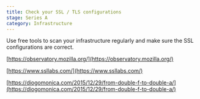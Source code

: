 ```yaml
---
title: Check your SSL / TLS configurations
stage: Series A
category: Infrastructure
---
```

Use free tools to scan your infrastructure regularly and make sure the SSL configurations are correct.

[https://observatory.mozilla.org/](https://observatory.mozilla.org/)

[https://www.ssllabs.com/](https://www.ssllabs.com/)

[https://diogomonica.com/2015/12/29/from-double-f-to-double-a/](https://diogomonica.com/2015/12/29/from-double-f-to-double-a/)
